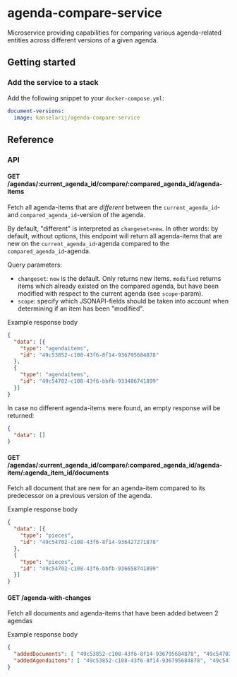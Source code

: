 # agenda-compare-service

Microservice providing capabilities for comparing various agenda-related entities across different versions of a given agenda.

## Getting started
### Add the service to a stack
Add the following snippet to your `docker-compose.yml`:

```yml
document-versions:
  image: kanselarij/agenda-compare-service
```

## Reference
### API
#### GET /agendas/:current_agenda_id/compare/:compared_agenda_id/agenda-items
Fetch all agenda-items that are *different* between the `current_agenda_id`- and `compared_agenda_id`-version of the agenda.

By default, "different" is interpreted as `changeset=new`. In other words: by default, without options, this endpoint will return all agenda-items that are new on the `current_agenda_id`-agenda compared to the `compared_agenda_id`-agenda.

Query parameters:
- `changeset`: `new` is the default. Only returns new items. `modified` returns items which already existed on the compared agenda, but have been modified with respect to the current agenda (see `scope`-param).
- `scope`: specify which JSONAPI-fields should be taken into account when determining if an item has been "modified".

Example response body

```json
{
  "data": [{
    "type": "agendaitems",
    "id": "49c53852-c108-43f6-8f14-936795684878"
  },
  {
    "type": "agendaitems",
    "id": "49c54702-c108-43f6-bbfb-933486741899"
  }]
}
```

In case no different agenda-items were found, an empty response will be returned:

```json
{
  "data": []
}
```

#### GET /agendas/:current_agenda_id/compare/:compared_agenda_id/agenda-item/:agenda_item_id/documents
Fetch all document that are new for an agenda-item compared to its predecessor on a previous version of the agenda.

Example response body

```json
{
  "data": [{
    "type": "pieces",
    "id": "49c54702-c108-43f6-8f14-936427271878"
  },
  {
    "type": "pieces",
    "id": "49c54702-c108-43f6-bbfb-936658741899"
  }]
}
```

#### GET /agenda-with-changes
Fetch all documents and agenda-items that have been added between 2 agendas

Example response body

```json
{
  "addedDocuments": [ "49c53852-c108-43f6-8f14-936795684878", "49c54702-c108-43f6-bbfb-933486741899" ],
  "addedAgendaitems": [ "49c53852-c108-43f6-8f14-936795684878", "49c54702-c108-43f6-bbfb-933486741899" ]
}
```